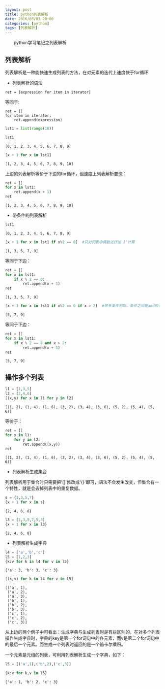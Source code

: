 ```yaml
---
layout: post
title: python列表解析
date: 2016/05/03 20:00
categories: [python]
tags: [列表解析]
---
```


　　python学习笔记之列表解析
<!--more-->

## 列表解析

列表解析是一种能快速生成列表的方法，在对元素的迭代上速度快于for循环

* 列表解析的语法

```ret = [expression for item in iterator]```

等同于:
```
ret = []
for item in iterator:
    ret.append(expression)
```


```python
lst1 = list(range(10))
```


```python
lst1
```




    [0, 1, 2, 3, 4, 5, 6, 7, 8, 9]




```python
[x + 1 for x in lst1]
```




    [1, 2, 3, 4, 5, 6, 7, 8, 9, 10]



上边的列表解析等价于下边的for循环，但速度上列表解析要快：


```python
ret = []
for x in lst1:
    ret.append(x + 1)
ret
```




    [1, 2, 3, 4, 5, 6, 7, 8, 9, 10]



* 带条件的列表解析


```python
lst1
```




    [0, 1, 2, 3, 4, 5, 6, 7, 8, 9]




```python
[x + 1 for x in lst1 if x%2 == 0]  #只对列表中偶数进行加'1'计算
```




    [1, 3, 5, 7, 9]



等同于下边：


```python
ret = []
for x in lst1:
    if x % 2 == 0:
        ret.append(x + 1)
ret
```




    [1, 3, 5, 7, 9]




```python
[x + 1 for x in lst1 if x%2 == 0 if x > 2]  #带多条件判断，条件之间是and的关系
```




    [5, 7, 9]



等同于下边：


```python
ret = []
for x in lst1:
    if x % 2 == 0 and x > 2:
        ret.append(x + 1)
ret
```




    [5, 7, 9]



## 操作多个列表


```python
l1 = [1,3,5]
l2 = [2,4,6]
[(x,y) for x in l1 for y in l2]
```




    [(1, 2), (1, 4), (1, 6), (3, 2), (3, 4), (3, 6), (5, 2), (5, 4), (5, 6)]



等价于：


```python
ret = []
for x in l1:
    for y in l2:
        ret.append((x,y))
ret
```




    [(1, 2), (1, 4), (1, 6), (3, 2), (3, 4), (3, 6), (5, 2), (5, 4), (5, 6)]



* 列表解析生成集合

列表解析用于集合时只需要把'[]'修改成'{}'即可，语法不会发生改变，但集合有一个特性，就是会去掉列表中的重复数据。


```python
s = {1,3,5,7}
{x + 1 for x in s}
```




    {2, 4, 6, 8}




```python
l3 = [1,3,5,7,5,3]
{x + 1 for x in l3}
```




    {2, 4, 6, 8}



* 列表解析生成字典


```python
l4 = ['a','b','c']
l5 = [1,2,3]
{k:v for k in l4 for v in l5}
```




    {'a': 3, 'b': 3, 'c': 3}




```python
[(k,v) for k in l4 for v in l5]
```




    [('a', 1),
     ('a', 2),
     ('a', 3),
     ('b', 1),
     ('b', 2),
     ('b', 3),
     ('c', 1),
     ('c', 2),
     ('c', 3)]



从上边的两个例子中可看出：生成字典与生成列表时是有些区别的，在对多个列表操作生成字典时，字典的key是第一个for词句中的各元素，而v是第二个for词句中的最后一个元素。而生成一个列表时返回的是一个笛卡尔乘积。

一个元素是元组的列表，可利用列表解析生成一个字典，如下：


```python
l5 = [('a',1),('b',2),('c',3)]
```


```python
{k:v for k,v in l5}
```




    {'a': 1, 'b': 2, 'c': 3}


